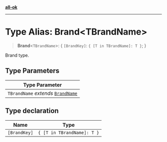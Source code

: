 [**all-ok**](../README.md)

***

# Type Alias: Brand\<TBrandName\>

> **Brand**\<`TBrandName`\>: \{ `[BrandKey]`: `{ [T in TBrandName]: T }`; \}

Brand type.

## Type Parameters

| Type Parameter |
| ------ |
| `TBrandName` *extends* [`BrandName`](BrandName.md) |

## Type declaration

| Name | Type |
| ------ | ------ |
| <a id="brandkey"></a> `[BrandKey]` | `{ [T in TBrandName]: T }` |

